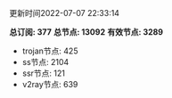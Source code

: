 更新时间2022-07-07 22:33:14

**总订阅: 377**
**总节点: 13092**
**有效节点: 3289**
- trojan节点: 425
- ss节点: 2104
- ssr节点: 121
- v2ray节点: 639
